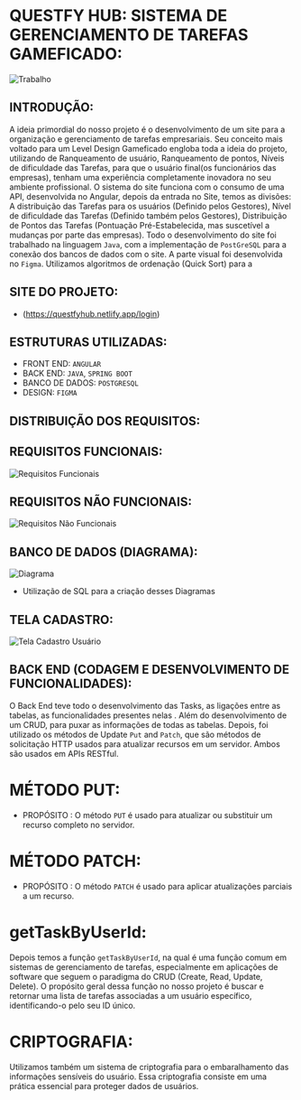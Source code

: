 # QUESTFY HUB: SISTEMA DE GERENCIAMENTO DE TAREFAS GAMEFICADO:

![Trabalho](https://github.com/Questfy-Hub/General_Informations/assets/132410269/f87fd2d4-74dd-4247-875e-77bc4347defb)



## INTRODUÇÃO:

A ideia primordial do nosso projeto é o desenvolvimento de um site para a organização e gerenciamento de tarefas empresariais. Seu conceito mais voltado para um Level Design Gameficado engloba toda a ideia do projeto, utilizando de Ranqueamento de usuário, Ranqueamento de pontos, Níveis de dificuldade das Tarefas, para que o usuário final(os funcionários das empresas), tenham uma experiência completamente inovadora no seu ambiente profissional. O sistema do site funciona com o consumo de uma API, desenvolvida no Angular, depois da entrada no Site, temos as divisões: A distribuição das Tarefas para os usuários (Definido pelos Gestores), Nível de dificuldade das Tarefas (Definido também pelos Gestores), Distribuição de Pontos das Tarefas (Pontuação Pré-Estabelecida, mas suscetível a mudanças por parte das empresas). Todo o desenvolvimento do site foi trabalhado na linguagem `Java`, com a implementação de `PostGreSQL` para a conexão dos bancos de dados com o site. A parte visual foi desenvolvida no `Figma`. Utilizamos algoritmos de ordenação (Quick Sort) para a 



## SITE DO PROJETO:

 - (https://questfyhub.netlify.app/login)


## ESTRUTURAS UTILIZADAS:

- FRONT END: `ANGULAR`
- BACK END: `JAVA`, `SPRING BOOT`
- BANCO DE DADOS: `POSTGRESQL`
- DESIGN: `FIGMA`


## DISTRIBUIÇÃO DOS REQUISITOS:


## REQUISITOS FUNCIONAIS:

![Requisitos Funcionais](https://github.com/Questfy-Hub/General_Informations/assets/132410269/573e87eb-816a-4de4-982f-9a3cff539a82)

## REQUISITOS NÃO FUNCIONAIS:

![Requisitos Não Funcionais](https://github.com/Questfy-Hub/General_Informations/assets/132410269/aa213d69-d34f-4f7d-991d-6eeb535fdede)

## BANCO DE DADOS (DIAGRAMA):

![Diagrama](https://github.com/Questfy-Hub/General_Informations/assets/132410269/0f5f99ed-3c72-48de-adc6-fb63df01c830)

- Utilização de SQL para a criação desses Diagramas 






## TELA CADASTRO:

![Tela Cadastro Usuário](https://github.com/Questfy-Hub/General_Informations/assets/132410269/ee0263e3-e489-4676-ba5f-0c92b5fba2ab)


## BACK END (CODAGEM E DESENVOLVIMENTO DE FUNCIONALIDADES):

O Back End teve todo o desenvolvimento das Tasks, as ligações entre as tabelas, as funcionalidades presentes nelas . Além do desenvolvimento de um CRUD, para puxar as informações
de todas as tabelas.
Depois, foi utilizado os métodos de Update `Put` and `Patch`, que são métodos de solicitação HTTP usados para atualizar recursos em um servidor. Ambos são usados em APIs RESTful.

# MÉTODO PUT:

- PROPÓSITO : O método `PUT` é usado para atualizar ou substituir um recurso completo no servidor.

# MÉTODO PATCH:

- PROPÓSITO : O método `PATCH` é usado para aplicar atualizações parciais a um recurso.


# getTaskByUserId:

Depois temos a função `getTaskByUserId`, na qual é uma função comum em sistemas de gerenciamento de tarefas, especialmente em aplicações de software que seguem o paradigma do CRUD (Create, Read, Update, Delete). O propósito geral dessa função no nosso projeto é buscar e retornar uma lista de tarefas associadas a um usuário específico, identificando-o pelo seu ID único.


# CRIPTOGRAFIA:

Utilizamos também  um sistema de criptografia para o embaralhamento das informações sensíveis do usuário. Essa criptografia consiste em uma prática essencial para proteger dados de usuários.

